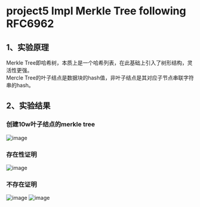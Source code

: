 # project5 Impl Merkle Tree following RFC6962
## 1、实验原理
Merkle Tree即哈希树，本质上是一个哈希列表，在此基础上引入了树形结构，灵活性更强。  
Mercle Tree的叶子结点是数据块的hash值，非叶子结点是其对应子节点串联字符串的hash。
## 2、实验结果
### 创建10w叶子结点的merkle tree
![image](https://github.com/lumgroup34num1/project5/assets/129478488/cfe0da19-c167-4e59-8022-b8e561b76392)
### 存在性证明
![image](https://github.com/lumgroup34num1/project5/assets/129478488/2d6cb9e5-d921-40e9-8d9f-21cf7817cac0)
### 不存在证明
![image](https://github.com/lumgroup34num1/project5/assets/129478488/f708c300-ef4f-4ec2-ba31-74e0ea0d5e67)
![image](https://github.com/lumgroup34num1/project5/assets/129478488/26d5c775-332b-49d4-8fed-c9df04c44d78)
